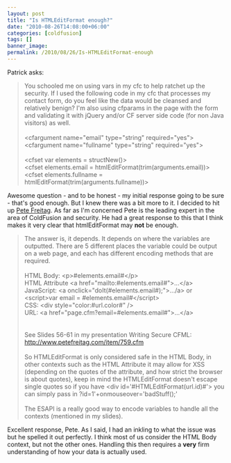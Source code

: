 ```yaml
---
layout: post
title: "Is HTMLEditFormat enough?"
date: "2010-08-26T14:08:00+06:00"
categories: [coldfusion]
tags: []
banner_image: 
permalink: /2010/08/26/Is-HTMLEditFormat-enough
---
```


Patrick asks:
<p>
<blockquote>
You schooled me on using vars in my cfc to help ratchet up the security. If I used the following code in my cfc that processes my contact form, do you feel like the data would be cleansed and relatively benign? I'm also using cfparams in the page with the form and validating it with jQuery and/or CF server side code (for non Java visitors) as well.
<br/><br/>
&lt;cfargument name="email" type="string" required="yes"&gt;<br/>
&lt;cfargument name="fullname" type="string" required="yes"&gt;<br/>
<br/>
&lt;cfset var elements = structNew()&gt;<br/>
&lt;cfset elements.email = htmlEditFormat(trim(arguments.email))&gt;<br/>
&lt;cfset elements.fullname = htmlEditFormat(trim(arguments.fullname))&gt;<br/>
</blockquote>
<!--more-->
Awesome question - and to be honest - my initial response going to be sure - that's good enough. But I knew there was a bit more to it. I decided to hit up <a href="http://www.petefreitag.com">Pete Freitag</a>. As far as I'm concerned Pete is the leading expert in the area of ColdFusion and security. He had a great response to this that I think makes it very clear that htmlEditFormat may <b>not</b> be enough.

<blockquote>
The answer is, it depends. It depends on where the variables are
outputted. There are 5 different places the variable could be output
on a web page, and each has different encoding methods that are
required.
<br/><br/>
HTML Body: &lt;p&gt;#elements.email#&lt;/p&gt;<br/>
HTML Attribute &lt;a href="mailto:#elements.email#">...&lt;/a&gt;<br/>
JavaScript: &lt;a onclick="doIt(#elements.email#);">.../a&gt; or
&lt;script&gt;var email = #elements.email#&lt;/script&gt;<br/>
CSS: &lt;div style="color:#url.color#" /&gt;<br/>
URL: &lt;a href="page.cfm?email=#elements.email#"&gt;...&lt;/a&gt;<br/>
<br/><br/>
See Slides 56-61 in my presentation Writing Secure CFML:
<a href="http://www.petefreitag.com/item/759.cfm">http://www.petefreitag.com/item/759.cfm</a>
<br/><br/>
So HTMLEditFormat is only considered safe in the HTML Body, in other
contexts such as the HTML Attribute it may allow for XSS (depending on
the quotes of the attribute, and how strict the browser is about
quotes), keep in mind the HTMLEditFormat doesn't escape single quotes
so if you have &lt;div id='#HTMLEditFormat(url.id)#'&gt; you can simply pass
in ?id=1'+onmouseover='badStuff();'
<br/><br/>
The ESAPI is a really good way to encode variables to handle all the
contexts (mentioned in my slides).
</blockquote>

<p>

Excellent response, Pete. As I said, I had an inkling to what the issue was but he spelled it out perfectly. I think most of us consider the HTML Body context, but not the other ones. Handling this then requires a <b>very</b> firm understanding of how your data is actually used.